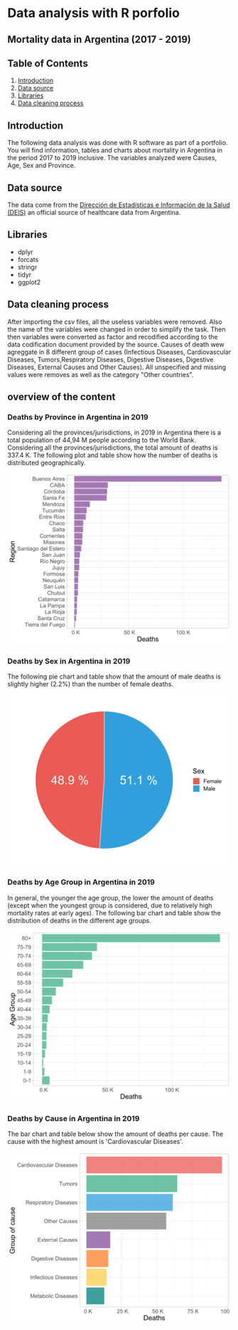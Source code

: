 # Data analysis with R porfolio

## **Mortality data in Argentina (2017 - 2019)**

## Table of Contents
1. [Introduction](#introduction)
2. [Data source](#data-source)
3. [Libraries](#libraries)
4. [Data cleaning process](#data-cleaning-process)

## Introduction
The following data analysis was done with R software as part of a portfolio. You will find information, tables and charts about mortality in Argentina in the period 2017 to 2019 inclusive. The variables analyzed were Causes, Age, Sex and Province. 

## Data source
The data come from the [Dirección de Estadísticas e Información de la Salud (DEIS)](https://www.argentina.gob.ar/salud/deis) an official source of healthcare data from Argentina.

## Libraries
- dplyr
- forcats
- stringr
- tidyr
- ggplot2

## Data cleaning process
After importing the csv files, all the useless variables were removed. Also the name of the variables were changed in order to simplify the task.
Then then variables were converted as factor and recodified according to the data codification document provided by the source.
Causes of death wew agreggate in 8 different group of cases (Infectious Diseases, Cardiovascular Diseases, Tumors,Respiratory Diseases, Digestive Diseases, Digestive Diseases, External Causes and Other Causes).
All unspecified and missing values were removes as well as the category "Other countries".

## overview of the content
### Deaths by Province in Argentina in 2019
Considering all the provinces/jurisdictions, in 2019 in Argentina there is a total population of 44,94 M people according to the World Bank. Considering all the provinces/jurisdictions, the total amount of deaths is 337.4 K. The following plot and table show how the number of deaths is distributed geographically.

![Deaths by Province in Argentina in 2019](/img/region-line-chart-19.svg "Deaths by Province in Argentina in 2019")

### Deaths by Sex in Argentina in 2019
The following pie chart and table show that the amount of male deaths is slightly higher (2.2%) than the number of female deaths.

![Deaths by Sex in Argentina in 2019](/img/sex-pie-chart-19.svg "Deaths by Sex in Argentina in 2019")

### Deaths by Age Group in Argentina in 2019
In general, the younger the age group, the lower the amount of deaths (except when the youngest group is considered, due to relatively high mortality rates at early ages). The following bar chart and table show the distribution of deaths in the different age groups.

![Deaths by Age Group in Argentina in 2019](/img/age-group-line-chart-19.svg "Deaths by Age Group in Argentina in 2019")

### Deaths by Cause in Argentina in 2019
The bar chart and table below show the amount of deaths per cause. The cause with the highest amount is 'Cardiovascular Diseases'.

![Deaths by Cause in Argentina in 2019](/img/group-of-causes-line-chart-19.svg "Deaths by Cause in Argentina in 2019")
